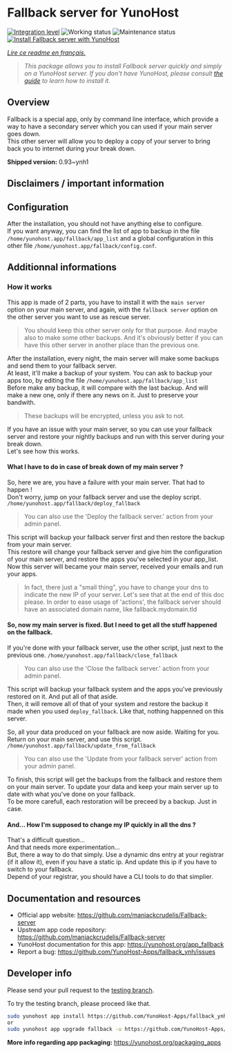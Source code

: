 <!--
N.B.: This README was automatically generated by https://github.com/YunoHost/apps/tree/master/tools/README-generator
It shall NOT be edited by hand.
-->

# Fallback server for YunoHost

[![Integration level](https://dash.yunohost.org/integration/fallback.svg)](https://dash.yunohost.org/appci/app/fallback) ![Working status](https://ci-apps.yunohost.org/ci/badges/fallback.status.svg) ![Maintenance status](https://ci-apps.yunohost.org/ci/badges/fallback.maintain.svg)  
[![Install Fallback server with YunoHost](https://install-app.yunohost.org/install-with-yunohost.svg)](https://install-app.yunohost.org/?app=fallback)

*[Lire ce readme en français.](./README_fr.md)*

> *This package allows you to install Fallback server quickly and simply on a YunoHost server.
If you don't have YunoHost, please consult [the guide](https://yunohost.org/#/install) to learn how to install it.*

## Overview

Fallback is a special app, only by command line interface, which provide a way to have a secondary server which you can used if your main server goes down.  
This other server will allow you to deploy a copy of your server to bring back you to internet during your break down.


**Shipped version:** 0.93~ynh1
## Disclaimers / important information

## Configuration

After the installation, you should not have anything else to configure.  
If you want anyway, you can find the list of app to backup in the file `/home/yunohost.app/fallback/app_list` and a global configuration in this other file `/home/yunohost.app/fallback/config.conf`.

## Additionnal informations

### How it works

This app is made of 2 parts, you have to install it with the `main server` option on your main server, and again, with the `fallback server` option on the other server you want to use as rescue server.
> You should keep this other server only for that purpose. And maybe also to make some other backups. And it's obviously better if you can have this other server in another place than the previous one.

After the installation, every night, the main server will make some backups and send them to your fallback server.  
At least, it'll make a backup of your system. You can ask to backup your apps too, by editing the file `/home/yunohost.app/fallback/app_list`  
Before make any backup, it will compare with the last backup. And will make a new one, only if there any news on it. Just to preserve your bandwith.
> These backups will be encrypted, unless you ask to not.

If you have an issue with your main server, so you can use your fallback server and restore your nightly backups and run with this server during your break down.  
Let's see how this works.

#### What I have to do in case of break down of my main server ?

So, here we are, you have a failure with your main server. That had to happen !  
Don't worry, jump on your fallback server and use the deploy script.
`/home/yunohost.app/fallback/deploy_fallback`
> You can also use the 'Deploy the fallback server.' action from your admin panel.

This script will backup your fallback server first and then restore the backup from your main server.  
This restore will change your fallback server and give him the configuration of your main server, and restore the apps you've selected in your app_list.  
Now this server will became your main server, received your emails and run your apps.
> In fact, there just a "small thing", you have to change your dns to indicate the new IP of your server. Let's see that at the end of this doc please.
> In order to ease usage of 'actions', the fallback server should have an associated domain name, like fallback.mydomain.tld

#### So, now my main server is fixed. But I need to get all the stuff happened on the fallback.

If you're done with your fallback server, use the other script, just next to the previous one.
`/home/yunohost.app/fallback/close_fallback`
> You can also use the 'Close the fallback server.' action from your admin panel.

This script will backup your fallback system and the apps you've previously restored on it. And put all of that aside.  
Then, it will remove all of that of your system and restore the backup it made when you used `deploy_fallback`. Like that, nothing happenned on this server.

So, all your data produced on your fallback are now aside. Waiting for you.  
Return on your main server, and use this script.  
`/home/yunohost.app/fallback/update_from_fallback`
> You can also use the 'Update from your fallback server' action from your admin panel.

To finish, this script will get the backups from the fallback and restore them on your main server. To update your data and keep your main server up to date with what you've done on your fallback.  
To be more carefull, each restoration will be preceed by a backup. Just in case.

#### And... How I'm supposed to change my IP quickly in all the dns ?

That's a difficult question...  
And that needs more experimentation...  
But, there a way to do that simply. Use a dynamic dns entry at your registrar (if it allow it), even if you have a static ip. And update this ip if you have to switch to your fallback.  
Depend of your registrar, you should have a CLI tools to do that simplier.

## Documentation and resources

* Official app website: <https://github.com/maniackcrudelis/Fallback-server>
* Upstream app code repository: <https://github.com/maniackcrudelis/Fallback-server>
* YunoHost documentation for this app: <https://yunohost.org/app_fallback>
* Report a bug: <https://github.com/YunoHost-Apps/fallback_ynh/issues>

## Developer info

Please send your pull request to the [testing branch](https://github.com/YunoHost-Apps/fallback_ynh/tree/testing).

To try the testing branch, please proceed like that.

``` bash
sudo yunohost app install https://github.com/YunoHost-Apps/fallback_ynh/tree/testing --debug
or
sudo yunohost app upgrade fallback -u https://github.com/YunoHost-Apps/fallback_ynh/tree/testing --debug
```

**More info regarding app packaging:** <https://yunohost.org/packaging_apps>
